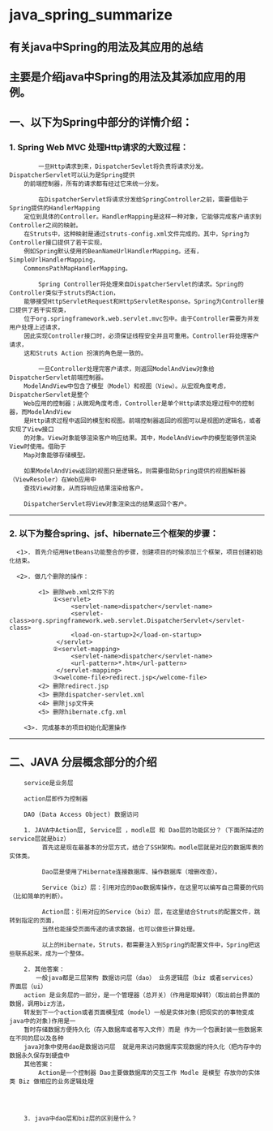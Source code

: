 # java_spring_summarize

## 有关java中Spring的用法及其应用的总结


## 主要是介绍java中Spring的用法及其添加应用的用例。


## 一、以下为Spring中部分的详情介绍：

### 1. Spring Web MVC 处理Http请求的大致过程：
    
            一旦Http请求到来，DispatcherSevlet将负责将请求分发。DispatcherServlet可以认为是Spring提供
        的前端控制器，所有的请求都有经过它来统一分发。
    
            在DispatcherServlet将请求分发给SpringController之前，需要借助于Spring提供的HandlerMapping
        定位到具体的Controller。HandlerMapping是这样一种对象，它能够完成客户请求到Controller之间的映射。
        在Struts中，这种映射是通过struts-config.xml文件完成的。其中，Spring为Controller接口提供了若干实现，
        例如Spring默认使用的BeanNameUrlHandlerMapping。还有，SimpleUrlHandlerMapping，
        CommonsPathMapHandlerMapping。
    
            Spring Controller将处理来自DispatcherServlet的请求。Spring的Controller类似于struts的Action，
        能够接受HttpServletRequest和HttpServletResponse。Spring为Controller接口提供了若干实现类，
        位于org.springframework.web.servlet.mvc包中。由于Controller需要为并发用户处理上述请求，
        因此实现Controller接口时，必须保证线程安全并且可重用。Controller将处理客户请求，
        这和Struts Action 扮演的角色是一致的。
    
            一旦Controller处理完客户请求，则返回ModelAndView对象给DispatcherServlet前端控制器。
        ModelAndView中包含了模型（Model）和视图（View）。从宏观角度考虑，DispatcherServlet是整个
        Web应用的控制器；从微观角度考虑，Controller是单个Http请求处理过程中的控制器，而ModelAndView
        是Http请求过程中返回的模型和视图。前端控制器返回的视图可以是视图的逻辑名，或者实现了View接口
        的对象。View对象能够渲染客户响应结果。其中，ModelAndView中的模型能够供渲染View时使用。借助于
        Map对象能够存储模型。
    
        如果ModelAndView返回的视图只是逻辑名，则需要借助Spring提供的视图解析器（ViewResoler）在Web应用中
        查找View对象，从而将响应结果渲染给客户。
  
        DispatcherServlet将View对象渲染出的结果返回个客户。
  
  ------------------------------------------------------------------------------------------------------------------------------------
  
### 2. 以下为整合spring、jsf、hibernate三个框架的步骤：
  
      <1>. 首先介绍用NetBeans功能整合的步骤，创建项目的时候添加三个框架，项目创建初始化结束。
      
      <2>. 做几个删除的操作：
      
            <1> 删除web.xml文件下的
                ①<servlet>
                     <servlet-name>dispatcher</servlet-name>
                     <servlet-class>org.springframework.web.servlet.DispatcherServlet</servlet-class>
                     <load-on-startup>2</load-on-startup>
                 </servlet>
                ②<servlet-mapping>
                     <servlet-name>dispatcher</servlet-name>
                     <url-pattern>*.htm</url-pattern>
                 </servlet-mapping>
                ③<welcome-file>redirect.jsp</welcome-file>
            <2> 删除redirect.jsp
            <3> 删除dispatcher-servlet.xml
            <4> 删除jsp文件夹
            <5> 删除hibernate.cfg.xml
            
        <3>. 完成基本的项目初始化配置操作
        
------------------------------------------------------------------------------------------------------------------------------------
  
## 二、JAVA 分层概念部分的介绍
        service是业务层 
    
        action层即作为控制器
            
        DAO (Data Access Object) 数据访问
        
        1. JAVA中Action层, Service层 ，modle层 和 Dao层的功能区分？（下面所描述的service层就是biz） 
             首先这是现在最基本的分层方式，结合了SSH架构。modle层就是对应的数据库表的实体类。
    
             Dao层是使用了Hibernate连接数据库、操作数据库（增删改查）。
            
             Service（biz）层：引用对应的Dao数据库操作，在这里可以编写自己需要的代码（比如简单的判断）。
            
             Action层：引用对应的Service（biz）层，在这里结合Struts的配置文件，跳转到指定的页面，
             当然也能接受页面传递的请求数据，也可以做些计算处理。
            
             以上的Hibernate，Struts，都需要注入到Spring的配置文件中，Spring把这些联系起来，成为一个整体。
            
        2. 其他答案： 
        　　一般java都是三层架构 数据访问层（dao） 业务逻辑层（biz 或者services） 界面层（ui） 
        action 是业务层的一部分，是一个管理器（总开关）（作用是取掉转）（取出前台界面的数据，调用biz方法，
        转发到下一个action或者页面模型成（model）一般是实体对象(把现实的的事物变成java中的对象)作用是一
        暂时存储数据方便持久化（存入数据库或者写入文件）而是 作为一个包裹封装一些数据来在不同的层以及各种
        java对象中使用dao是数据访问层  就是用来访问数据库实现数据的持久化（把内存中的数据永久保存到硬盘中 
        其他答案：  
            Action是一个控制器 Dao主要做数据库的交互工作 Modle 是模型 存放你的实体类 Biz 做相应的业务逻辑处理
        



        3. java中dao层和biz层的区别是什么？ 



















